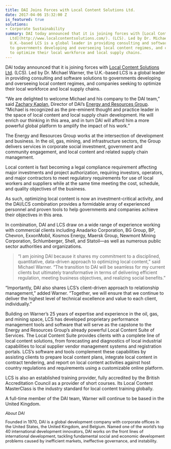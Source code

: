 ```yaml
---
title: DAI Joins Forces with Local Content Solutions Ltd.
date: 2017-04-06 15:32:00 Z
is_featured: true
solutions:
- Corporate Sustainability
summary: DAI today announced that it is joining forces with [Local Content Solutions
  Ltd](http://www.localcontentsolutions.com/). (LCS). Led by Dr. Michael Warner, the
  U.K.-based LCS is a global leader in providing consulting and software solutions
  to governments developing and overseeing local content regimes, and companies seeking
  to optimize their local workforce and local supply chains.
---
```


DAI today announced that it is joining forces with [Local Content Solutions Ltd](http://www.localcontentsolutions.com/). (LCS). Led by Dr. Michael Warner, the U.K.-based LCS is a global leader in providing consulting and software solutions to governments developing and overseeing local content regimes, and companies seeking to optimize their local workforce and local supply chains.

<!--more-->

“We are delighted to welcome Michael and his company to the DAI team,” said [Zachary Kaplan](https://www.dai.com/who-we-are/our-team/zachary-kaplan), Director of DAI’s [Energy and Resources Group](https://www.dai.com/our-work/solutions/corporate-sustainability). “Michael is recognized as the pre-eminent thought and practice leader in the space of local content and local supply chain development. He will enrich our thinking in this area, and in turn DAI will afford him a more powerful global platform to amplify the impact of his work.”

The Energy and Resources Group works at the intersection of development and business. In the oil, gas, mining, and infrastructure sectors, the Group delivers services in corporate social investment, government and community engagement, and local content and related supply chain management.

Local content is fast becoming a legal compliance requirement affecting major investments and project authorization, requiring investors, operators, and major contractors to meet regulatory requirements for use of local workers and suppliers while at the same time meeting the cost, schedule, and quality objectives of the business.

As such, optimizing local content is now an investment-critical activity, and the DAI/LCS combination provides a formidable array of experienced personnel and proven tools to help governments and companies achieve their objectives in this area.

In combination, DAI and LCS draw on a wide range of experience working with commercial clients including Anadarko Corporation, BG Group, BP, Chevron, ExxonMobil, Kosmos Energy, Maersk Group, Newmont Mining Corporation, Schlumberger, Shell, and Statoil—as well as numerous public sector authorities and organizations.

> “I am joining DAI because it shares my commitment to a disciplined, quantitative, data-driven approach to optimizing local content,” said Michael Warner. “The transition to DAI will be seamless for my current clients but ultimately transformative in terms of delivering efficient regulation, meeting business objectives, and realizing social benefits.”

“Importantly, DAI also shares LCS’s client-driven approach to relationship management,” added Warner. “Together, we will ensure that we continue to deliver the highest level of technical excellence and value to each client, individually.”

Building on Warner’s 25 years of expertise and experience in the oil, gas, and mining space, LCS has developed proprietary performance management tools and software that will serve as the capstone to the Energy and Resources Group’s already powerful Local Content Suite of Services. The Local Content Suite provides clients with a complete line of local content solutions, from forecasting and diagnostics of local industrial capabilities to local supplier vendor management systems and registration portals. LCS’s software and tools complement these capabilities by assisting clients to prepare local content plans, integrate local content in contract tendering, and report on local content activities against host country regulations and requirements using a customizable online platform. 

LCS is also an established training provider, fully accredited by the British Accreditation Council as a provider of short courses. Its Local Content MasterClass is the industry standard for local content training globally. 

A full-time member of the DAI team, Warner will continue to be based in the United Kingdom.

<aside style="font-size: .8rem;">
<p><em>About DAI</em></p>
<p>Founded in 1970, DAI is a global development company with corporate offices in the United States, the United Kingdom, and Belgium. Named one of the world’s top 40 international development innovators, DAI works on the front lines of international development, tackling fundamental social and economic development problems caused by inefficient markets, ineffective governance, and instability.</p>
</aside>